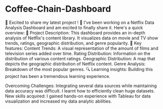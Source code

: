 # Coffee-Chain-Dashboard
🚀 Excited to share my latest project ! 🚀
I've been working on a Netflix Data Analysis Dashboard and am excited to finally share it. Here's a quick overview:
🔹 Project Description: This dashboard provides an in-depth analysis of Netflix's content library. It visualizes data on movie and TV show trends, ratings, geographic distribution, and genre popularity.
🔹 Key features:
Content Trends: A visual representation of the amount of films and television series added over time.
Rating Distribution: Information on the distribution of various content ratings.
Geographic Distribution: A map that depicts the geographic distribution of Netflix content.
Genre Analysis: Breakdown of the most popular genres.
🔍 Learning insights:
Building this project has been a tremendous learning experience.

Overcoming Challenges: Integrating several data sources while maintaining data accuracy was difficult. I learnt how to efficiently clean huge datasets.
New skills acquired: I gained hands-on experience with Tableau for data visualization and increased my data analytic abilities.
